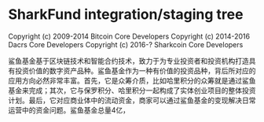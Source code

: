 SharkFund integration/staging tree
=====================================

Copyright (c) 2009-2014 Bitcoin Core Developers
Copyright (c) 2014-2016 Dacrs Core Developers
Copyright (c) 2016-? Sharkcoin Core Developers


鲨鱼基金基于区块链技术和智能合约技术，致力于为专业投资者和投资机构打造具有投资价值的数字资产品种。鲨鱼基金作为一种有价值的投资品种，背后所对应的应用方向必然非常丰富。首先，它是众筹介质，比如哈里积分的众筹就是通过鲨鱼基金来完成；其次，它与保罗积分、哈里积分一起构成了实体创业项目的整体投资计划。最后，它对应商业体中的流动资金，商家可以通过鲨鱼基金的变现解决日常运营中的资金问题。鲨鱼基金总量4亿，


